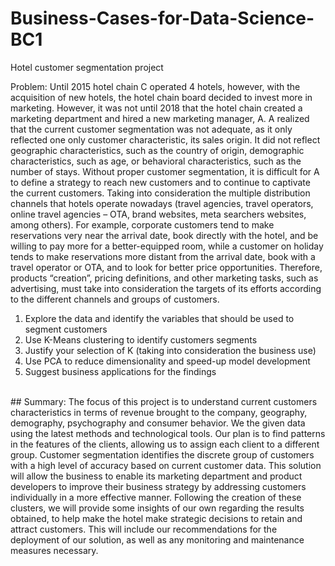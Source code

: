 # Business-Cases-for-Data-Science-BC1
Hotel customer segmentation project

Problem:
Until 2015 hotel chain C operated 4 hotels, however, with the acquisition of new hotels, the hotel chain board decided to invest more in marketing. However, it was not until 2018 that the hotel chain created a marketing department and hired a new marketing manager, A. A realized that the current customer segmentation was not adequate, as it only reflected one only customer characteristic, its sales origin. It did not reflect geographic characteristics, such as the country of origin, demographic characteristics, such as age, or behavioral characteristics, such as the number of stays. Without proper customer segmentation, it is difficult for A to define a strategy to reach new customers and to continue to captivate the current customers. Taking into consideration the multiple distribution channels that hotels operate nowadays (travel agencies, travel operators, online travel agencies – OTA, brand websites, meta searchers websites, among others). For example, corporate customers tend to make reservations very near the arrival date, book directly with the hotel, and be willing to pay more for a better-equipped room, while a customer on holiday tends to make reservations more distant from the arrival date, book with a travel operator or OTA, and to look for better price opportunities. Therefore, products “creation”, pricing definitions, and other marketing tasks, such as advertising, must take into consideration the targets of its efforts according to the different channels and groups of customers.
<br />
1) Explore the data and identify the variables that should be used to segment customers
2) Use K-Means clustering to identify customers segments
3) Justify your selection of K (taking into consideration the business use)
4) Use PCA to reduce dimensionality and speed-up model development
5) Suggest business applications for the findings
<br />
## Summary:
The focus of this project is to understand current customers characteristics in terms of revenue brought to the company, geography, demography, psychography and consumer behavior. We the given data using the latest methods and technological tools. Our plan is to find patterns in the features of the clients, allowing us to assign each client to a different group. Customer segmentation identifies the discrete group of customers with a high level of accuracy based on current customer data. This solution will allow the business to enable its marketing department and product developers to improve their business strategy by addressing customers individually in a more effective manner. Following the creation of these clusters, we will provide some insights of our own regarding the results obtained, to help make the hotel make strategic decisions to retain and attract customers. This will include our recommendations for the deployment of our solution, as well as any monitoring and maintenance measures necessary.

